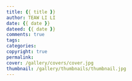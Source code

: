 ```yaml
---
title: {{ title }}
author: TEAW LI LI
date: {{ date }}
dateed: {{ date }} 
comments: true
tags:
categories:
copyright: true
permalink:
cover: /gallery/covers/cover.jpg
thumbnail: /gallery/thumbnails/thumbnail.jpg
---
```

